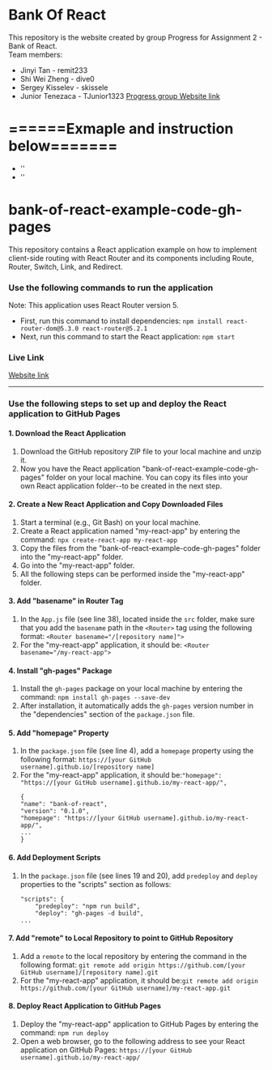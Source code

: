 # Bank Of React
This repository is the website created by group Progress for Assignment 2 - Bank of React.  
Team members: 
- Jinyi Tan - remit233
- Shi Wei Zheng - dive0
- Sergey Kisselev - skissele
- Junior Tenezaca - TJunior1323
[Progress group Website link](https://huntercs39548group1.github.io/Bank-of-React/)

# ======Exmaple and instruction below=======

- ''
- ''
# bank-of-react-example-code-gh-pages
This repository contains a React application example on how to implement client-side routing with React Router and its components including Route, Router, Switch, Link, and Redirect.

### Use the following commands to run the application

Note: This application uses React Router version 5.
- First, run this command to install dependencies:
```npm install react-router-dom@5.3.0 react-router@5.2.1```
- Next, run this command to start the React application:
```npm start```

### Live Link 
[Website link](https://johnnylaicode.github.io/bank-of-react-example-code-gh-pages/)

----------
### Use the following steps to set up and deploy the React application to GitHub Pages
#### 1. Download the React Application
1. Download the GitHub repository ZIP file to your local machine and unzip it.
2. Now you have the React application "bank-of-react-example-code-gh-pages" folder on your local machine. You can copy its files into your own React application folder--to be created in the next step.

#### 2. Create a New React Application and Copy Downloaded Files
1. Start a terminal (e.g., Git Bash) on your local machine.
2. Create a React application named "my-react-app" by entering the command: `npx create-react-app my-react-app`
3. Copy the files from the "bank-of-react-example-code-gh-pages" folder into the "my-react-app" folder.
4. Go into the "my-react-app" folder.
5. All the following steps can be performed inside the "my-react-app" folder. 

#### 3. Add "basename" in Router Tag
1. In the `App.js` file (see line 38), located inside the `src` folder, make sure that you add the `basename` path in the `<Router>` tag using the following format: `<Router basename="/[repository name]">`
2. For the "my-react-app" application, it should be: `<Router basename="/my-react-app">`

#### 4. Install "gh-pages" Package
1. Install the `gh-pages` package on your local machine by entering the command: `npm install gh-pages --save-dev`
2. After installation, it automatically adds the `gh-pages` version number in the "dependencies" section of the `package.json` file.

#### 5. Add "homepage" Property
1. In the `package.json` file (see line 4), add a `homepage` property using the following format: `https://[your GitHub username].github.io/[repository name]`
2. For the "my-react-app" application, it should be:`"homepage": "https://[your GitHub username].github.io/my-react-app/",` 
    ```
    {
    "name": "bank-of-react",
    "version": "0.1.0",
    "homepage": "https://[your GitHub username].github.io/my-react-app/",
    ...
    }
    ```

#### 6. Add Deployment Scripts
1. In the `package.json` file (see lines 19 and 20), add `predeploy` and `deploy` properties to the "scripts" section as follows:
    ```
    "scripts": {
        "predeploy": "npm run build",
        "deploy": "gh-pages -d build",
    ...
    ```

#### 7. Add "remote" to Local Repository to point to GitHub Repository
1. Add a `remote` to the local repository by entering the command in the following format: `git remote add origin https://github.com/[your GitHub username]/[repository name].git`
2. For the "my-react-app" application, it should be:`git remote add origin https://github.com/[your GitHub username]/my-react-app.git` 

#### 8. Deploy React Application to GitHub Pages
1. Deploy the "my-react-app" application to GitHub Pages by entering the command: `npm run deploy`
2. Open a web browser, go to the following address to see your React application on GitHub Pages: `https://[your GitHub username].github.io/my-react-app/` 
